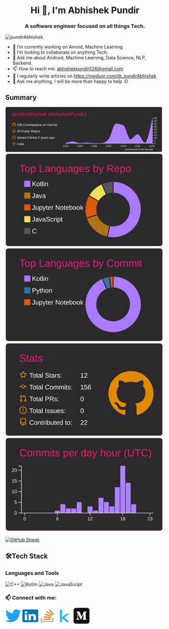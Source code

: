 <!--
**pundirAbhishek/pundirAbhishek** is a ✨ _special_ ✨ repository because its `README.md` (this file) appears on your GitHub profile.

Here are some ideas to get you started:

- 🔭 I’m currently working on Anroid, Machine Learning
- 🌱 I’m currently learning ...
- 👯 I’m looking to collaborate on anything Tech.
- 🤔 I’m looking for help with ...
- 💬 Ask me about ...
- 📫 How to reach me: abhishekpundir526@gmail.com
- 📝 I regularly write articles on https://medium.com/@_pundirAbhishek
- 😄 Pronouns: ...
- ⚡ Fun fact: ...
-->

<h1 align="center">Hi 👋, I'm Abhishek Pundir</h1>
<h3 align="center">A software engineer focused on all things Tech.</h3>

<p align="left"> <img src="https://komarev.com/ghpvc/?username=pundirAbhishek" alt="pundirAbhishek" /> </p>

<!-- [![Twitter Follow](https://img.shields.io/twitter/follow/_pundirAbhishek?style=social)](https://twitter.com/_pundirAbhishek)
[![YouTube Channel Views](https://img.shields.io/youtube/channel/views/UCKTBOLj2igRhsYX1RGdV0ww?style=social)](https://www.youtube.com/channel/UCKTBOLj2igRhsYX1RGdV0ww)
[![GitHub followers](https://img.shields.io/github/followers/pundirAbhishek?style=social)](https://github.com/pundirAbhishek)


 -->
- 🔭 I’m currently working on Anroid, Machine Learning
- 👯 I’m looking to collaborate on anything Tech.
- 💬 Ask me about Android, Machine Learning, Data Science, NLP, Backend.
- 📫 How to reach me: abhishekpundir526@gmail.com
- 📝 I regularly write articles on https://medium.com/@_pundirAbhishek
- 💬 Ask me anything, I will be more than happy to help :D


<h2>Summary </h2>

<!-- ![](https://github-profile-trophy.vercel.app/?username=pundirAbhishek)

<p><img align="left" src="https://github-readme-stats.vercel.app/api/top-langs/?username=pundirAbhishek&layout=compact&hide=html" alt="pundirAbhishek"/>
  
&nbsp;<img align="center" src="https://github-readme-stats.vercel.app/api?username=pundirAbhishek&show_icons=true&locale=en" alt="pundirAbhishek" /></p>
 -->
 
 

[![](https://raw.githubusercontent.com/pundirAbhishek/pundirAbhishek/main/profile-summary-card-output/monokai/0-profile-details.svg)](https://github.com/vn7n24fzkq/github-profile-summary-cards)
[![](https://raw.githubusercontent.com/pundirAbhishek/pundirAbhishek/main/profile-summary-card-output/monokai/1-repos-per-language.svg)](https://github.com/vn7n24fzkq/github-profile-summary-cards) [![](https://raw.githubusercontent.com/pundirAbhishek/pundirAbhishek/main/profile-summary-card-output/monokai/2-most-commit-language.svg)](https://github.com/vn7n24fzkq/github-profile-summary-cards)
[![](https://raw.githubusercontent.com/pundirAbhishek/pundirAbhishek/main/profile-summary-card-output/monokai/3-stats.svg)](https://github.com/vn7n24fzkq/github-profile-summary-cards) [![](https://raw.githubusercontent.com/pundirAbhishek/pundirAbhishek/main/profile-summary-card-output/monokai/4-productive-time.svg)](https://github.com/vn7n24fzkq/github-profile-summary-cards)


[![GitHub Streak](https://github-readme-streak-stats.herokuapp.com/?user=pundirAbhishek&theme=dark&ring=FFB19A&hide_border=true&currStreakNum=F6A085&fire=F6A085&currStreakLabel=F6A085)](https://git.io/streak-stats)

<h2>🛠Tech Stack</h2>

### Languages and Tools
![C++](https://img.shields.io/badge/c++-%2300599C.svg?style=for-the-badge&logo=c%2B%2B&logoColor=white)
![Kotlin](https://img.shields.io/badge/kotlin-%230095D5.svg?style=for-the-badge&logo=kotlin&logoColor=white)
![Java](https://img.shields.io/badge/java-%23ED8B00.svg?style=for-the-badge&logo=java&logoColor=white)
![JavaScript](https://img.shields.io/badge/javascript-%23323330.svg?style=for-the-badge&logo=javascript&logoColor=%23F7DF1E)


<!-- Frameworks, Platforms and Libraries  
 -->


### 📫 Connect with me:

<p align="left">
<a href="https://twitter.com/_pundirAbhishek" target="blank"><img align="center" src="/Icons/twitter-logo.svg" height="40"  width="50"/></a>  
<a href="https://linkedin.com/in/pundir-abhishek" target="blank"><img align="center" src="/Icons/linkedin-logo.svg" height="40"  width="50"/></a>
<a href="https://stackoverflow.com/users/9631165/abhishek-pundir" target="blank"><img align="center" src="/Icons/stackoverflow-logo.svg" height="40"  width="50"/></a>
<a href="https://www.kaggle.com/abhishekpundir" target="blank"><img align="center" src="/Icons/kaggle-logo.svg" height="40"  width="50"/></a>
<a href="https://medium.com/@_pundirAbhishek" target="blank"><img align="center" src="/Icons/medium-logo.svg" height="50"  width="50"/></a>
</p>






